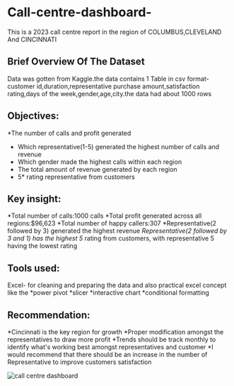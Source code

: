  # Call-centre-dashboard-
This is a 2023 call centre report in the region of COLUMBUS,CLEVELAND And CINCINNATI 

## Brief Overview Of The Dataset 
Data was gotten from Kaggle.the data contains 1 Table in csv format-customer id,duration,representative
purchase amount,satisfaction rating,days of the week,gender,age,city.the data had about 1000 rows

## Objectives:
*The number of calls and profit generated
* Which representative(1-5) generated  the highest number of calls and revenue
* Which gender made the highest calls within each region
* The total amount of revenue generated by each region
* 5* rating representative from customers

## Key insight:
*Total number of calls:1000 calls
*Total profit generated across all regions:$96,623
*Total number of happy callers:307
*Representative(2 followed by 3) generated the highest revenue 
*Representative(2 followed by 3 and 1) has the highest 5* rating from customers, with representative 5 having the lowest rating

## Tools used:
Excel- for cleaning and preparing the data and also practical excel concept like the
*power pivot
*slicer
*interactive chart
*conditional formatting

## Recommendation:
*Cincinnati is the key region for growth
*Proper modification amongst the representatives to draw more profit
*Trends should be track monthly to identify what's working best amongst representatives and customer
*I would recommend that there should be an increase in the number of Representative to improve customers satisfaction

![call centre dashboard](https://github.com/user-attachments/assets/f6f5dcee-9657-4552-be6e-eba956ae77b0)





